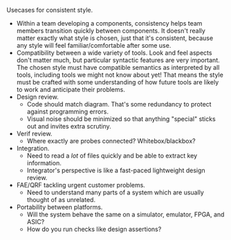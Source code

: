 
Usecases for consistent style.
- Within a team developing a components, consistency helps team members
  transition quickly between components.
  It doesn't really matter exactly what style is chosen, just that it's
  consistent, because any style will feel familiar/comfortable after some use.
- Compatibility between a wide variety of tools.
  Look and feel aspects don't matter much, but particular syntactic features
  are very important.
  The chosen style must have compatible semantics as interpreted by all tools,
  including tools we might not know about yet!
  That means the style must be crafted with some understanding of how future
  tools are likely to work and anticipate their problems.
- Design review.
  - Code should match diagram.
    That's some redundancy to protect against programming errors.
  - Visual noise should be minimized so that anything "special" sticks out and
    invites extra scrutiny.
- Verif review.
  - Where exactly are probes connected? Whitebox/blackbox?
- Integration.
  - Need to read a *lot* of files quickly and be able to extract key
    information.
  - Integrator's perspective is like a fast-paced lightweight design review.
- FAE/QRF tackling urgent customer problems.
  - Need to understand many parts of a system which are usually thought of as
    unrelated.
- Portability between platforms.
  - Will the system behave the same on a simulator, emulator, FPGA, and ASIC?
  - How do you run checks like design assertions?
